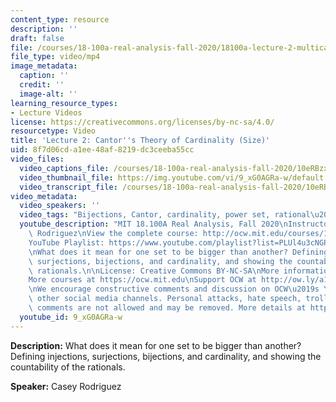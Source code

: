 ```yaml
---
content_type: resource
description: ''
draft: false
file: /courses/18-100a-real-analysis-fall-2020/18100a-lecture-2-multicammp4_360p_16_9.mp4
file_type: video/mp4
image_metadata:
  caption: ''
  credit: ''
  image-alt: ''
learning_resource_types:
- Lecture Videos
license: https://creativecommons.org/licenses/by-nc-sa/4.0/
resourcetype: Video
title: 'Lecture 2: Cantor''s Theory of Cardinality (Size)'
uid: 8f7d06cd-a1ee-48af-8219-dc3ceeba55cc
video_files:
  video_captions_file: /courses/18-100a-real-analysis-fall-2020/10eRBzxaDhmhDya7nrt4G50lMys37g_7m_transcript.webvtt
  video_thumbnail_file: https://img.youtube.com/vi/9_xG0AGRa-w/default.jpg
  video_transcript_file: /courses/18-100a-real-analysis-fall-2020/10eRBzxaDhmhDya7nrt4G50lMys37g_7m_transcript.pdf
video_metadata:
  video_speakers: ''
  video_tags: "Bijections, Cantor, cardinality, power set, rational\u2019s countability"
  youtube_description: "MIT 18.100A Real Analysis, Fall 2020\nInstructor: Dr. Casey\
    \ Rodriguez\nView the complete course: http://ocw.mit.edu/courses/18-100a-real-analysis-fall-2020/\n\
    YouTube Playlist: https://www.youtube.com/playlist?list=PLUl4u3cNGP61O7HkcF7UImpM0cR_L2gSw\n\
    \nWhat does it mean for one set to be bigger than another? Defining injections,\
    \ surjections, bijections, and cardinality, and showing the countability of the\
    \ rationals.\n\nLicense: Creative Commons BY-NC-SA\nMore information at https://ocw.mit.edu/terms\n\
    More courses at https://ocw.mit.edu\nSupport OCW at http://ow.ly/a1If50zVRlQ\n\
    \nWe encourage constructive comments and discussion on OCW\u2019s YouTube and\
    \ other social media channels. Personal attacks, hate speech, trolling, and inappropriate\
    \ comments are not allowed and may be removed. More details at https://ocw.mit.edu/comments."
  youtube_id: 9_xG0AGRa-w
---
```

**Description:** What does it mean for one set to be bigger than another? Defining injections, surjections, bijections, and cardinality, and showing the countability of the rationals.

**Speaker:** Casey Rodriguez